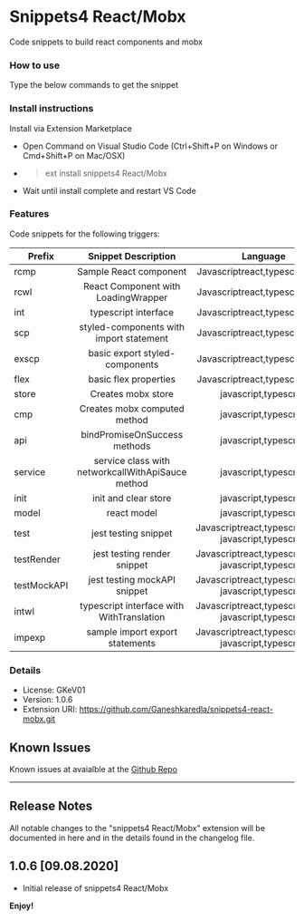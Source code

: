 # Snippets4 React/Mobx

Code snippets to build react components and mobx

### How to use

Type the below commands to get the snippet

### Install instructions

Install via Extension Marketplace

- Open Command on Visual Studio Code (Ctrl+Shift+P on Windows or Cmd+Shift+P on Mac/OSX)
- > ext install snippets4 React/Mobx
- Wait until install complete and restart VS Code

### Features

Code snippets for the following triggers:

| Prefix      |                Snippet Description                |                        Language                        |
| ----------- | :-----------------------------------------------: | :----------------------------------------------------: |
| rcmp        |              Sample React component               |            Javascriptreact,typescriptreact             |
| rcwl        |        React Component with LoadingWrapper        |            Javascriptreact,typescriptreact             |
| int         |               typescript interface                |            Javascriptreact,typescriptreact             |
| scp         |      styled-components with import statement      |            Javascriptreact,typescriptreact             |
| exscp       |          basic export styled-components           |            Javascriptreact,typescriptreact             |
| flex        |               basic flex properties               |            Javascriptreact,typescriptreact             |
| store       |                Creates mobx store                 |                 javascript,typescript                  |
| cmp         |           Creates mobx computed method            |                 javascript,typescript                  |
| api         |           bindPromiseOnSuccess methods            |                 javascript,typescript                  |
| service     | service class with networkcallWithApiSauce method |                 javascript,typescript                  |
| init        |               init and clear store                |                 javascript,typescript                  |
| model       |                    react model                    |                 javascript,typescript                  |
| test        |               jest testing snippet                | Javascriptreact,typescriptreact, javascript,typescript |
| testRender  |            jest testing render snippet            | Javascriptreact,typescriptreact, javascript,typescript |
| testMockAPI |           jest testing mockAPI snippet            | Javascriptreact,typescriptreact, javascript,typescript |
| intwl       |     typescript interface with WithTranslation     | Javascriptreact,typescriptreact, javascript,typescript |
| impexp      |          sample import export statements          | Javascriptreact,typescriptreact, javascript,typescript |

### Details

- License: GKeV01
- Version: 1.0.6
- Extension URI: https://github.com/Ganeshkaredla/snippets4-react-mobx.git

## Known Issues

Known issues at avaialble at the [Github Repo](https://github.com/Ganeshkaredla/snippets4-react-mobx.git/issues)

---

## Release Notes

All notable changes to the "snippets4 React/Mobx" extension will be documented in here and in the details found in the changelog file.

## 1.0.6 [09.08.2020]

- Initial release of snippets4 React/Mobx

**Enjoy!**
